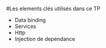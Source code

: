 #Les elements clés utilisés dans ce TP

<ul>
    <li>Data binding</li>
    <li>Services</li>
    <li>Http</li>
    <li>Injection de dependance</li>
</ul>